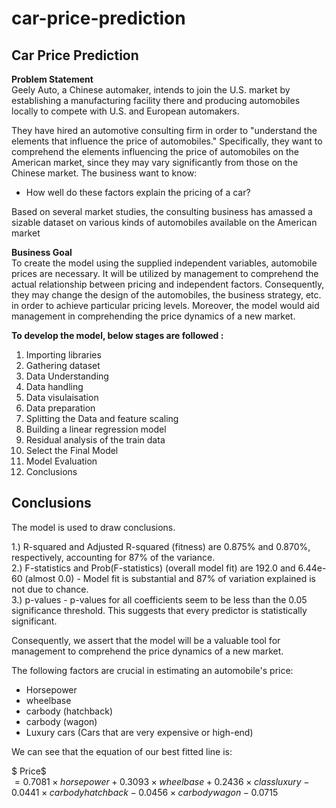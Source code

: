 # car-price-prediction
## <a>Car Price Prediction<A>

**Problem Statement** <br>
Geely Auto, a Chinese automaker, intends to join the U.S. market by establishing a manufacturing facility there and producing automobiles locally to compete with U.S. and European automakers.

They have hired an automotive consulting firm in order to "understand the elements that influence the price of automobiles." Specifically, they want to comprehend the elements influencing the price of automobiles on the American market, since they may vary significantly from those on the Chinese market. The business want to know:

- How well do these factors explain the pricing of a car?

Based on several market studies, the consulting business has amassed a sizable dataset on various kinds of automobiles available on the American market

**Business Goal**<br>
To create the model using the supplied independent variables, automobile prices are necessary. It will be utilized by management to comprehend the actual relationship between pricing and independent factors. Consequently, they may change the design of the automobiles, the business strategy, etc. in order to achieve particular pricing levels. Moreover, the model would aid management in comprehending the price dynamics of a new market.

**To develop the model, below stages are followed :**<br>

1) Importing libraries <br>
2) Gathering dataset<br>
3) Data Understanding <br>
4) Data handling <br>
5) Data visulaisation<br>
6) Data preparation<br>
7) Splitting the Data and feature scaling <br>
8) Building a linear regression model  <br>
9) Residual analysis of the train data <br>
10) Select the Final Model <br>
11) Model Evaluation <br>
12) Conclusions <br>

## Conclusions

The model is used to draw conclusions.<br>

1.) R-squared and Adjusted R-squared (fitness) are 0.875% and 0.870%, respectively, accounting for 87% of the variance. <br>
2.) F-statistics and Prob(F-statistics) (overall model fit) are 192.0 and 6.44e-60 (almost 0.0) - Model fit is substantial and 87% of variation explained is not due to chance.
<br>
3.) p-values - p-values for all coefficients seem to be less than the 0.05 significance threshold. This suggests that every predictor is statistically significant. <br>

Consequently, we assert that the model will be a valuable tool for management to comprehend the price dynamics of a new market.

The following factors are crucial in estimating an automobile's price:

- Horsepower 
- wheelbase
- carbody (hatchback)
- carbody (wagon)
- Luxury cars (Cars that are very expensive or high-end)

We can see that the equation of our best fitted line is:

$ Price$ <br> 
$= 0.7081 \times  horsepower + 0.3093 \times  wheelbase + 0.2436 \times class luxury - 0.0441 \times carbody hatchback - 0.0456 \times carbody wagon -0.0715$


